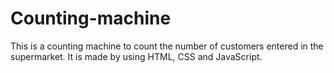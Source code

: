 # Counting-machine
This is a counting machine to count the number of customers entered in the supermarket. It is made by using HTML, CSS and JavaScript.

